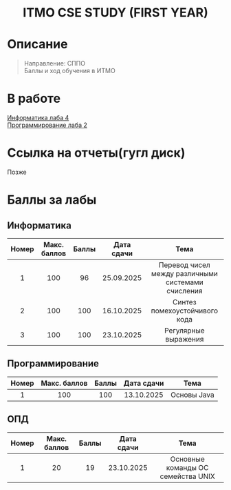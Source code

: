 <h1 align=center> ITMO CSE STUDY  (FIRST YEAR) </h1>

# Описание
> Направление: СППО  
> Баллы и ход обучения в ИТМО

# В работе
[Информатика лаба 4](https://github.com/dxunvrs/ITMO/tree/inf-lab4/Inf)  
[Программирование лаба 2](https://github.com/dxunvrs/ITMO/tree/prog-lab2/Prog)

# Ссылка на отчеты(гугл диск)
Позже

# Баллы за лабы

## Информатика

|Номер|Макс. баллов|Баллы|Дата сдачи|Тема|  
|:-:|:-:|:-:|:-:|:-:|
|1|100|96|25.09.2025|Перевод чисел между различными системами счисления|
|2|100|100|16.10.2025|Синтез помехоустойчивого кода|
|3|100|100|23.10.2025|Регулярные выражения|

## Программирование

|Номер|Макс. баллов|Баллы|Дата сдачи|Тема|  
|:-:|:-:|:-:|:-:|:-:|
|1|100|100|13.10.2025|Основы Java|

## ОПД
|Номер|Макс. баллов|Баллы|Дата сдачи|Тема|  
|:-:|:-:|:-:|:-:|:-:|
|1|20|19|23.10.2025|Основные команды OC семейства UNIX|
